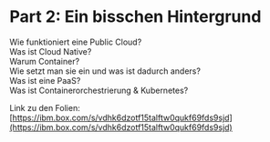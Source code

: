# Part 2: Ein bisschen Hintergrund

Wie funktioniert eine Public Cloud?  
Was ist Cloud Native?  
Warum Container?  
Wie setzt man sie ein und was ist dadurch anders?  
Was ist eine PaaS?  
Was ist Containerorchestrierung & Kubernetes?

Link zu den Folien:  
[https://ibm.box.com/s/vdhk6dzotf15talftw0qukf69fds9sjd](https://ibm.box.com/s/vdhk6dzotf15talftw0qukf69fds9sjd)


